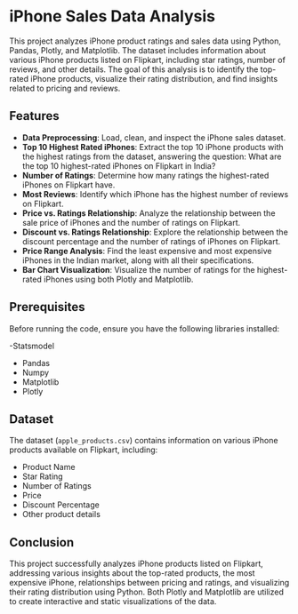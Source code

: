 # iPhone Sales Data Analysis

This project analyzes iPhone product ratings and sales data using Python, Pandas, Plotly, and Matplotlib. The dataset includes information about various iPhone products listed on Flipkart, including star ratings, number of reviews, and other details. The goal of this analysis is to identify the top-rated iPhone products, visualize their rating distribution, and find insights related to pricing and reviews.

## Features

- **Data Preprocessing**: Load, clean, and inspect the iPhone sales dataset.
- **Top 10 Highest Rated iPhones**: Extract the top 10 iPhone products with the highest ratings from the dataset, answering the question: What are the top 10 highest-rated iPhones on Flipkart in India?
- **Number of Ratings**: Determine how many ratings the highest-rated iPhones on Flipkart have.
- **Most Reviews**: Identify which iPhone has the highest number of reviews on Flipkart.
- **Price vs. Ratings Relationship**: Analyze the relationship between the sale price of iPhones and the number of ratings on Flipkart.
- **Discount vs. Ratings Relationship**: Explore the relationship between the discount percentage and the number of ratings of iPhones on Flipkart.
- **Price Range Analysis**: Find the least expensive and most expensive iPhones in the Indian market, along with all their specifications.
- **Bar Chart Visualization**: Visualize the number of ratings for the highest-rated iPhones using both Plotly and Matplotlib.

## Prerequisites

Before running the code, ensure you have the following libraries installed:

-Statsmodel
- Pandas
- Numpy
- Matplotlib
- Plotly

## Dataset

The dataset (`apple_products.csv`) contains information on various iPhone products available on Flipkart, including:

- Product Name
- Star Rating
- Number of Ratings
- Price
- Discount Percentage
- Other product details


## Conclusion

This project successfully analyzes iPhone products listed on Flipkart, addressing various insights about the top-rated products, the most expensive iPhone, relationships between pricing and ratings, and visualizing their rating distribution using Python. Both Plotly and Matplotlib are utilized to create interactive and static visualizations of the data.
